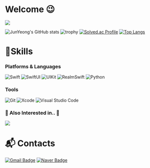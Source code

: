 # Welcome 😉

<img src="https://capsule-render.vercel.app/api?type=waving&color=gradient&text=JEON%20JUN%20YEONG&fontSize=90" />


![JunYeong's GitHub stats](https://github-readme-stats.vercel.app/api?username=Junyeong-J&show_icons=true&theme=radical)
![trophy](https://github-profile-trophy.vercel.app/?username=Junyeong-J&theme=gruvbox)
[![Solved.ac Profile](http://mazassumnida.wtf/api/v2/generate_badge?boj=eeot281)](https://solved.ac/eeot281/)
[![Top Langs](https://github-readme-stats.vercel.app/api/top-langs/?username=Junyeong-J&layout=compact&theme=tokyonight&langs_count=5)](https://github.com/anuraghazra/github-readme-stats)

# 💪Skills
### Platforms & Languages
![Swift](https://img.shields.io/badge/Swift-FA7343?style=for-the-badge&logo=Swift&logoColor=white)
![SwiftUI](https://img.shields.io/badge/SwiftUI-007AFF?style=for-the-badge&logo=Swift&logoColor=white)
![UIKit](https://img.shields.io/badge/UIKit-2396F3?style=for-the-badge&logo=UIKit&logoColor=white)
![RealmSwift](https://img.shields.io/badge/RealmSwift-39477F?style=for-the-badge&logo=Realm&logoColor=white)
![Python](https://img.shields.io/badge/Python-3776AB?style=for-the-badge&logo=Python&logoColor=white)


### Tools
![Git](https://img.shields.io/badge/Git-F05032?style=for-the-badge&logo=Git&logoColor=white)
![Xcode](https://img.shields.io/badge/Xcode-1575F9?style=for-the-badge&logo=Xcode&logoColor=white)
![Visual Studio Code](https://img.shields.io/badge/Visual%20Studio%20Code-007ACC?style=for-the-badge&logo=Visual%20Studio%20Code&logoColor=white)

### 🤔 Also Interested in.. 🤔
<img src="https://img.shields.io/badge/iOS-000000?style=flat-square&logo=iOS&logoColor=white"/> 

# :mailbox_with_mail: Contacts
[![Gmail Badge](https://img.shields.io/badge/Gmail-d14836?style=flat-square&logo=Gmail&logoColor=white&link=mailto:eeot2827@gmail.com)](mailto:eeot2827@gmail.com)
[![Naver Badge](https://img.shields.io/badge/Naver-03C75A?style=flat-square&logo=Naver&logoColor=white&link=mailto:eeot28@naver.com)](mailto:eeot28@naver.com)
